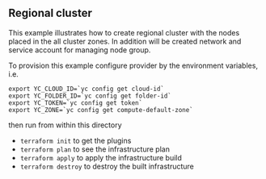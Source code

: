 Regional cluster
----------------

This example illustrates how to create regional cluster with the nodes placed in the all cluster zones. In addition will
 be created network and service account for managing node group. 

To provision this example configure provider by the environment variables, i.e.

```
export YC_CLOUD_ID=`yc config get cloud-id`
export YC_FOLDER_ID=`yc config get folder-id`
export YC_TOKEN=`yc config get token`
export YC_ZONE=`yc config get compute-default-zone`
```

then run from within this directory

* `terraform init` to get the plugins
* `terraform plan` to see the infrastructure plan
* `terraform apply` to apply the infrastructure build
* `terraform destroy` to destroy the built infrastructure
